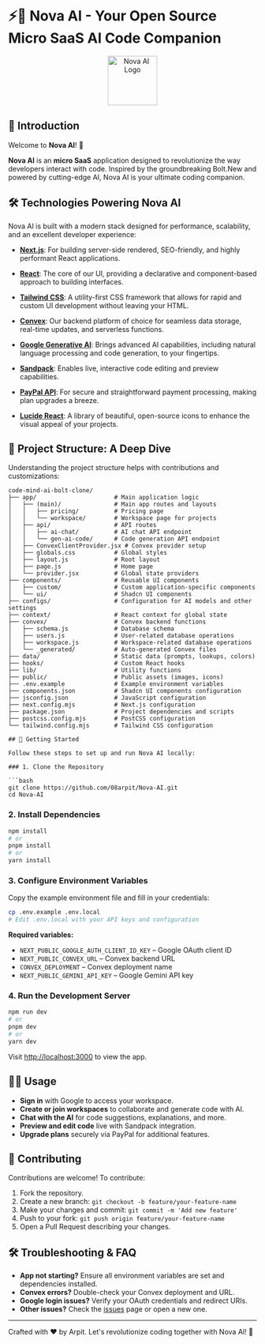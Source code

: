 # ⚡️🧠 Nova AI - Your Open Source Micro SaaS AI Code Companion

<div align="center">

<img src="https://nova-ai.vercel.app/logo.png" alt="Nova AI Logo" width="100" />

</div>

## 👋 Introduction

Welcome to **Nova AI**! 🚀

**Nova AI** is an **micro SaaS** application designed to revolutionize the way developers interact with code. Inspired by the groundbreaking Bolt.New and powered by cutting-edge AI, Nova AI is your ultimate coding companion.

## 🛠 Technologies Powering Nova AI

Nova AI is built with a modern stack designed for performance, scalability, and an excellent developer experience:

- **[Next.js](https://nextjs.org/)**: For building server-side rendered, SEO-friendly, and highly performant React applications.

- **[React](https://reactjs.org/)**: The core of our UI, providing a declarative and component-based approach to building interfaces.

- **[Tailwind CSS](https://tailwindcss.com/)**: A utility-first CSS framework that allows for rapid and custom UI development without leaving your HTML.

- **[Convex](https://www.convex.dev/)**: Our backend platform of choice for seamless data storage, real-time updates, and serverless functions.

- **[Google Generative AI](https://ai.google/)**: Brings advanced AI capabilities, including natural language processing and code generation, to your fingertips.

- **[Sandpack](https://sandpack.codesandbox.io/)**: Enables live, interactive code editing and preview capabilities.

- **[PayPal API](https://developer.paypal.com/docs/api/overview/)**: For secure and straightforward payment processing, making plan upgrades a breeze.

- **[Lucide React](https://lucide.dev/docs/lucide-react)**: A library of beautiful, open-source icons to enhance the visual appeal of your projects.

## 📂 Project Structure: A Deep Dive

Understanding the project structure helps with contributions and customizations:

```
code-mind-ai-bolt-clone/
├── app/                      # Main application logic
│   ├── (main)/               # Main app routes and layouts
│   │   ├── pricing/          # Pricing page
│   │   └── workspace/        # Workspace page for projects
│   ├── api/                  # API routes
│   │   ├── ai-chat/          # AI chat API endpoint
│   │   └── gen-ai-code/      # Code generation API endpoint
│   ├── ConvexClientProvider.jsx # Convex provider setup
│   ├── globals.css           # Global styles
│   ├── layout.js             # Root layout
│   ├── page.js               # Home page
│   └── provider.jsx          # Global state providers
├── components/               # Reusable UI components
│   ├── custom/               # Custom application-specific components
│   └── ui/                   # Shadcn UI components
├── configs/                  # Configuration for AI models and other settings
├── context/                  # React context for global state
├── convex/                   # Convex backend functions
│   ├── schema.js             # Database schema
│   ├── users.js              # User-related database operations
│   ├── workspace.js          # Workspace-related database operations
│   └── _generated/           # Auto-generated Convex files
├── data/                     # Static data (prompts, lookups, colors)
├── hooks/                    # Custom React hooks
├── lib/                      # Utility functions
├── public/                   # Public assets (images, icons)
├── .env.example              # Example environment variables
├── components.json           # Shadcn UI components configuration
├── jsconfig.json             # JavaScript configuration
├── next.config.mjs           # Next.js configuration
├── package.json              # Project dependencies and scripts
├── postcss.config.mjs        # PostCSS configuration
└── tailwind.config.mjs       # Tailwind CSS configuration

## 🚀 Getting Started

Follow these steps to set up and run Nova AI locally:

### 1. Clone the Repository

```bash
git clone https://github.com/08arpit/Nova-AI.git
cd Nova-AI
```

### 2. Install Dependencies

```bash
npm install
# or
pnpm install
# or
yarn install
```

### 3. Configure Environment Variables

Copy the example environment file and fill in your credentials:

```bash
cp .env.example .env.local
# Edit .env.local with your API keys and configuration
```

**Required variables:**
- `NEXT_PUBLIC_GOOGLE_AUTH_CLIENT_ID_KEY` – Google OAuth client ID
- `NEXT_PUBLIC_CONVEX_URL` – Convex backend URL
- `CONVEX_DEPLOYMENT` – Convex deployment name
- `NEXT_PUBLIC_GEMINI_API_KEY` – Google Gemini API key

### 4. Run the Development Server

```bash
npm run dev
# or
pnpm dev
# or
yarn dev
```

Visit [http://localhost:3000](http://localhost:3000) to view the app.

## 🧑‍💻 Usage

- **Sign in** with Google to access your workspace.
- **Create or join workspaces** to collaborate and generate code with AI.
- **Chat with the AI** for code suggestions, explanations, and more.
- **Preview and edit code** live with Sandpack integration.
- **Upgrade plans** securely via PayPal for additional features.

## 🤝 Contributing

Contributions are welcome! To contribute:

1. Fork the repository.
2. Create a new branch: `git checkout -b feature/your-feature-name`
3. Make your changes and commit: `git commit -m 'Add new feature'`
4. Push to your fork: `git push origin feature/your-feature-name`
5. Open a Pull Request describing your changes.

## 🛠 Troubleshooting & FAQ

- **App not starting?** Ensure all environment variables are set and dependencies installed.
- **Convex errors?** Double-check your Convex deployment and URL.
- **Google login issues?** Verify your OAuth credentials and redirect URIs.
- **Other issues?** Check the [issues](https://github.com/08arpit/Nova-AI/issues) page or open a new one.


---

Crafted with ❤️ by Arpit. Let's revolutionize coding together with Nova AI! 🎉